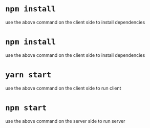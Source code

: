 # `npm install`
use the above command on the client side to install dependencies

# `npm install `
use the above command on the client side to install dependencies

# `yarn start`
use the above command on the client side to run client


# `npm start`
use the above command  on the server side to run server